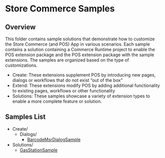 # Store Commerce Samples
## Overview
This folder contains sample solutions that demonstrate how to customize the Store Commerce (and POS) App in various scenarios. Each sample contains a solution containing a Commerce Runtime project to enable the POS extension package and the POS extension package with the sample extensions. The samples are organized based on the type of customizations.

- Create: These extensions supplement POS by introducing new pages, dialogs or workflows that do not exist “out of the box”
- Extend: These extensions modify POS by adding additional functionality to existing pages, workflows or other functionality
- Solutions: These samples showcase a variety of extension types to enable a more complete feature or solution.

## Samples List
- Create/
  - Dialogs/
    - [BarcodeMsrDialogSample](./Create/Dialogs/BarcodeMsrDialogSample/readme.md)
- Solutions/
  - [GasStationSample](./Solutions/GasStationSample/README.md)
